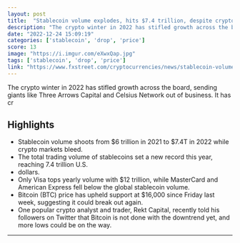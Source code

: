 ```yaml
---
layout: post
title:  "Stablecoin volume explodes, hits $7.4 trillion, despite crypto winter and FTX contagion"
description: "The crypto winter in 2022 has stifled growth across the board, sending giants like Three Arrows Capital and Celsius Network out of business. It has cr"
date: "2022-12-24 15:09:19"
categories: ['stablecoin', 'drop', 'price']
score: 13
image: "https://i.imgur.com/eXwxQap.jpg"
tags: ['stablecoin', 'drop', 'price']
link: "https://www.fxstreet.com/cryptocurrencies/news/stablecoin-volume-explodes-hits-74-trillion-defies-crypto-winter-and-ftx-contagion-202212231413"
---
```


The crypto winter in 2022 has stifled growth across the board, sending giants like Three Arrows Capital and Celsius Network out of business. It has cr

## Highlights

- Stablecoin volume shoots from $6 trillion in 2021 to $7.4T in 2022 while crypto markets bleed.
- The total trading volume of stablecoins set a new record this year, reaching 7.4 trillion U.S.
- dollars.
- Only Visa tops yearly volume with $12 trillion, while MasterCard and American Express fell below the global stablecoin volume.
- Bitcoin (BTC) price has upheld support at $16,000 since Friday last week, suggesting it could break out again.
- One popular crypto analyst and trader, Rekt Capital, recently told his followers on Twitter that Bitcoin is not done with the downtrend yet, and more lows could be on the way.

---
